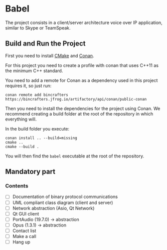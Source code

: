 # Babel

The project consists in a client/server architecture voice over IP application, similar to Skype or TeamSpeak.

## Build and Run the Project

First you need to install [CMake](https://cmake.org/download/) and [Conan](https://conan.io/downloads.html).

For this project you need to create a profile with conan that uses C++11 as the minimum C++ standard.

You need to add a remote for Conan as a dependency used in this project requires it, so just run:
```shell
conan remote add bincrafters https://bincrafters.jfrog.io/artifactory/api/conan/public-conan
```

Then you need to install the dependencies for the project using Conan.
We recommend creating a build folder at the root of the repository in which everything will.

In the build folder you execute:
```shell
conan install .. --build=missing
cmake ..
cmake --build .
```

You will then find the `babel` executable at the root of the repository.


## Mandatory part

### Contents
- [ ] Documentation of binary protocol communications
- [ ] UML compliant class diagram (client and server)
- [ ] Network abstraction (Asio, Qt Network)
- [ ] Qt GUI client
- [ ] PortAudio (19.7.0) -> abstraction
- [ ] Opus (1.3.1) -> abstraction
- [ ] Contact list
- [ ] Make a call
- [ ] Hang up